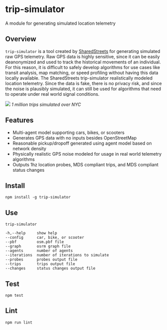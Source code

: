# trip-simulator
A module for generating simulated location telemetry

## Overview

`trip-simulator` is a tool created by [SharedStreets](sharedstreets.io) for generating simulated raw GPS telemetry. Raw GPS data is highly sensitive, since it can be easily deanonymized and used to track the historical movements of an individual. For this reason, it is difficult to safely develop algorithms for use cases like transit analysis, map matching, or speed profiling without having this data locally available. The SharedStreets trip-simulator realistically modeled location telemetry. Since the data is fake, there is no privacy risk, and since the noise is plausibly simulated, it can still be used for algorithms that need to operate under real world signal conditions.

![](https://i.imgur.com/Z1N2Tdj.jpg)
*1 million trips simulated over NYC*

## Features

- Multi-agent model supporting cars, bikes, or scooters
- Generates GPS data with no inputs besides OpenStreetMap
- Reasonable pickup/dropoff generated using agent model based on network density
- Physically realistic GPS noise modeled for usage in real world telemetry algorithms
- Outputs 1hz location probes, MDS compliant trips, and MDS compliant status changes

## Install

```
npm install -g trip-simulator
```

## Use

```
trip-simulator

-h,--help     show help
--config      car, bike, or scooter
--pbf         osm.pbf file
--graph       osrm graph file
--agents      number of agents
--iterations  number of iterations to simulate
--probes      probes output file
--trips       trips output file
--changes     status changes output file
```

## Test

```
npm test
```

## Lint

```
npm run lint
```
